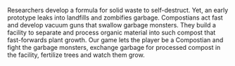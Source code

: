 
    
 Researchers develop a formula for solid waste to self-destruct. Yet, an early prototype leaks into landfills and zombifies garbage. Compostians act fast and develop vacuum guns that swallow garbage monsters. They build a facility to separate and process organic material into such compost that fast-forwards plant growth.
Our game lets the player be a Compostian and fight the garbage monsters, exchange garbage for processed compost in the facility, fertilize trees and watch them grow.
